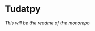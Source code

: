 # Tudatpy

*This will be the readme of the monorepo*

<!-- TU Delft Astrodynamics Toolbox in Python, or **tudatpy**, is a library that primarily exposes the powerful set of C++
libraries, [Tudat](https://tudat.tudelft.nl/). TudatPy aims at accelerating the implementation of Tudat simulations,
providing an interface between Tudat and popular machine learning frameworks and establishing a platform to provide
quality education in the field of astrodynamics. See the [documentation](https://tudat-space.readthedocs.io) for more.

Installation
===================
=======
* For more details, we refer to the [project website](https://docs.tudat.space/en/latest/) and our [project Github page](https://github.com/tudat-team)
* For developers, this repository is best built as part of the [tudat-bundle](https://github.com/tudat-team/tudat-bundle)
* Conda package for this repository are available on [anaconda](anaconda.org/tudat-team/tudatpy/), which is built through the [tudat-feedstock](https://github.com/tudat-team/tudatpy-feedstock) on [Azure](https://dev.azure.com/tudat-team/feedstock-builds/_build?definitionId=3) -->
